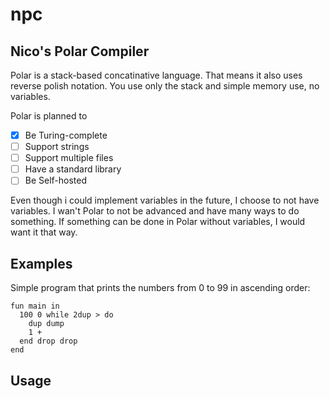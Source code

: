 # npc

## Nico's Polar Compiler

Polar is a stack-based concatinative language.
That means it also uses reverse polish notation.
You use only the stack and simple memory use, no variables.

Polar is planned to
- [x] Be Turing-complete
- [ ] Support strings
- [ ] Support multiple files
- [ ] Have a standard library
- [ ] Be Self-hosted

Even though i could implement variables in the future, I choose to not have variables. I wan't Polar to not be advanced and have many ways to do something. If something can be done in Polar without variables, I would want it that way.

## Examples

Simple program that prints the numbers from 0 to 99 in ascending order:

```polar
fun main in
  100 0 while 2dup > do
    dup dump
    1 +
  end drop drop
end
```

## Usage


